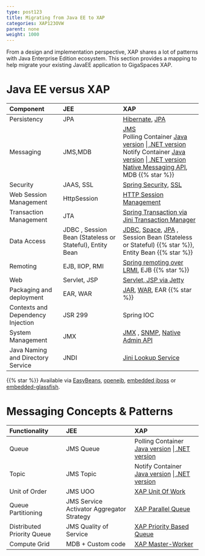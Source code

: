 ```yaml
---
type: post123
title: Migrating from Java EE to XAP
categories: XAP123OVW
parent: none
weight: 1000
---
```



From a design and implementation perspective, XAP shares a lot of patterns with Java Enterprise Edition ecosystem. This section provides a mapping to help migrate your existing JavaEE application to GigaSpaces XAP. 

# Java EE versus XAP

|Component|JEE|XAP|
|:--------|:---|:--|
|Persistency|JPA|[Hibernate](../dev-java/hibernate-space-persistency.html), [JPA](../dev-java/jpa-api-overview.html)|
|Messaging|JMS,MDB|[JMS](../dev-java/messaging-support.html)<br>Polling Container [Java version](../dev-java/polling-container-overview.html) \|[ .NET version](../dev-dotnet/polling-container-overview.html)<br>Notify Container [Java version](../dev-java/notify-container-overview.html) \|[ .NET version](../dev-dotnet/notify-container-overview.html)<br> [Native Messaging API](../dev-java/session-based-messaging-api.html), MDB {{% star %}} |
|Security|JAAS, SSL|[Spring Security](../security/spring-security-bridge.html), [SSL](../security/securing-the-transport-layer-using-ssl.html)|
|Web Session Management|HttpSession|[HTTP Session Management](../dev-java/http-session-management.html)|
|Transaction Management|JTA|[Spring Transaction via Jini Transaction Manager](../dev-java/transaction-overview.html)|
|Data Access|JDBC , Session Bean (Stateless or Stateful), Entity Bean|[JDBC](../dev-java/jdbc-driver.html), [Space](../dev-java/the-gigaspace-interface-overview.html), [JPA](../dev-java/jpa-api-overview.html) , Session Bean (Stateless or Stateful) {{% star %}}, Entity Bean {{% star %}}|
|Remoting|EJB, IIOP, RMI|[Spring remoting over LRMI](../dev-java/executor-based-remoting.html), EJB {{% star %}}|
|Web|Servlet, JSP | [Servlet, JSP via Jetty](../dev-java/web-application-overview.html)|
|Packaging and deployment|EAR, WAR|[JAR](../dev-java/the-processing-unit-structure-and-configuration.html), [WAR](../dev-java/web-application-overview.html), EAR {{%  star %}}|
|Contexts and Dependency Injection|JSR 299|Spring IOC|
|System Management|JMX|[JMX](../dev-java/snmp-connectivity-via-alert-logging-gateway.html) , [SNMP](../dev-java/snmp-connectivity-via-alert-logging-gateway.html), [Native Admin API](../dev-java/administration-and-monitoring-overview.html)|
|Java Naming and Directory Service|JNDI|[Jini Lookup Service](./about-jini.html)|

{{%  star %}} Available via [EasyBeans](https://forge.ow2.org/projects/easybeans), [openejb](http://openejb.apache.org), [embedded jboss](http://docs.jboss.org/ejb3/embedded/embedded.html) or [embedded-glassfish](http://embedded-glassfish.java.net).

# Messaging Concepts & Patterns


|Functionality|JEE|XAP|
|:------------|:---|:--|
|Queue|JMS Queue|Polling Container [Java version](../dev-java/polling-container-overview.html) \|[ .NET version](../dev-dotnet/polling-container-overview.html)|
|Topic|JMS Topic|Notify Container  [Java version](../dev-java/notify-container-overview.html) \|[ .NET version](../dev-dotnet/notify-container-overview.html)|
|Unit of Order|JMS UOO|[XAP Unit Of Work](/sbp/unit-of-work.html)|
|Queue Partitioning|JMS Service Activator Aggregator Strategy|[XAP Parallel Queue](/sbp/parallel-queue-pattern.html)|
|Distributed Priority Queue|JMS Quality of Service|[XAP Priority Based Queue](/sbp/priority-based-queue.html)|
|Compute Grid|MDB + Custom code|[XAP Master-Worker](/sbp/master-worker-pattern.html)|
